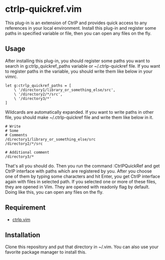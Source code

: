 # ctrlp-quickref.vim

This plug-in is an extension of CtrlP and provides quick access to any
references in your local environment. Install this plug-in and register some
paths in specified variable or file, then you can open any files on the fly.

## Usage

After installing this plug-in, you should register some paths you want to
search in g:ctrlp_quickref_paths variable or ~/.ctrlp-quickref file. If you
want to register paths in the variable, you should write them like below in
your vimrc.

    let g:ctrlp_quickref_paths = [
        \ '/directory1/library_or_something_else/src',
        \ '/directory2/*/src',
        \ '/directory3/*'
    ]

Wildcards are automatically expanded.
If you want to write paths in other file, you should make ~/.ctrlp-quickref
file and write them like below in it.

    # Write
    # Some
    # Comments
    /directory1/library_or_something_else/src
    /directory2/*/src

    # Additional comment
    /directory3/*

That's all you should do.  Then you run the command :CtrlPQuickRef and get
CtrlP interface with paths which are registered by you. After you choose one
of them by typing some characters and hit Enter, you get CtrlP interface again
with files in selected path. If you selected one or more of these files, they
are opened in Vim. They are opened with readonly flag by default.  Doing like
this, you can open any files on the fly.

## Requirement

+ [ctrlp.vim](https://github.com/kien/ctrlp.vim)

## Installation

Clone this repository and put that directory in ~/.vim.
You can also use your favorite package manager to install this.

